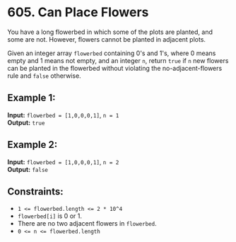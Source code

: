 # 605. Can Place Flowers

You have a long flowerbed in which some of the plots are planted, and some are not. However, flowers cannot be planted in adjacent plots.

Given an integer array `flowerbed` containing 0's and 1's, where 0 means empty and 1 means not empty, and an integer `n`, return `true` if `n` new flowers can be planted in the flowerbed without violating the no-adjacent-flowers rule and `false` otherwise.

## Example 1:

**Input:** `flowerbed = [1,0,0,0,1]`, `n = 1`  
**Output:** `true`

## Example 2:

**Input:** `flowerbed = [1,0,0,0,1]`, `n = 2`  
**Output:** `false`

## Constraints:

- `1 <= flowerbed.length <= 2 * 10^4`
- `flowerbed[i]` is 0 or 1.
- There are no two adjacent flowers in `flowerbed`.
- `0 <= n <= flowerbed.length`
